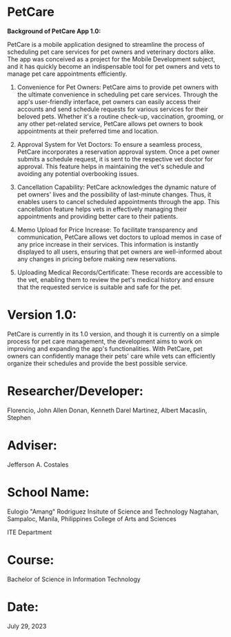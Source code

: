 # PetCare

**Background of PetCare App 1.0:**

PetCare is a mobile application designed to streamline the process of scheduling pet care services for pet owners and veterinary doctors alike. The app was conceived as a project for the Mobile Development subject, and it has quickly become an indispensable tool for pet owners and vets to manage pet care appointments efficiently.

1. Convenience for Pet Owners:
PetCare aims to provide pet owners with the ultimate convenience in scheduling pet care services. Through the app's user-friendly interface, pet owners can easily access their accounts and send schedule requests for various services for their beloved pets. Whether it's a routine check-up, vaccination, grooming, or any other pet-related service, PetCare allows pet owners to book appointments at their preferred time and location.

2. Approval System for Vet Doctors:
To ensure a seamless process, PetCare incorporates a reservation approval system. Once a pet owner submits a schedule request, it is sent to the respective vet doctor for approval. This feature helps in maintaining the vet's schedule and avoiding any potential overbooking issues.

3. Cancellation Capability:
PetCare acknowledges the dynamic nature of pet owners' lives and the possibility of last-minute changes. Thus, it enables users to cancel scheduled appointments through the app. This cancellation feature helps vets in effectively managing their appointments and providing better care to their patients.

4. Memo Upload for Price Increase:
To facilitate transparency and communication, PetCare allows vet doctors to upload memos in case of any price increase in their services. This information is instantly displayed to all users, ensuring that pet owners are well-informed about any changes in pricing before making new reservations.

5. Uploading Medical Records/Certificate:
These records are accessible to the vet, enabling them to review the pet's medical history and ensure that the requested service is suitable and safe for the pet.

# Version 1.0:
PetCare is currently in its 1.0 version, and though it is currently on a simple process for pet care management, the development aims to work on improving and expanding the app's functionalities.
With PetCare, pet owners can confidently manage their pets' care while vets can efficiently organize their schedules and provide the best possible service.

# Researcher/Developer:
Florencio, John Allen
Donan, Kenneth Darel
Martinez, Albert
Macaslin, Stephen

# Adviser:
Jefferson A. Costales

# School Name:
Eulogio "Amang" Rodriguez Insitute of Science and Technology
Nagtahan, Sampaloc, Manila, Philippines
College of Arts and Sciences

ITE Department

# Course:
Bachelor of Science in Information Technology

# Date:
July 29, 2023
